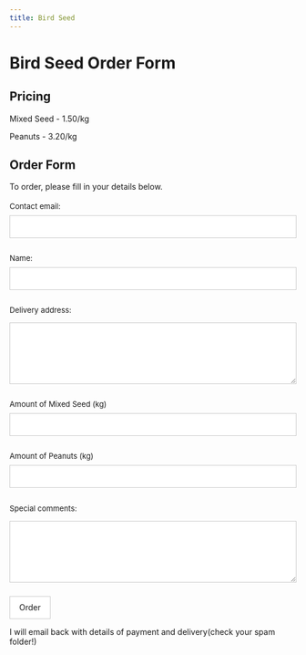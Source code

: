 ```yaml
---
title: Bird Seed
---
```


<style>/* reset */
#fs-frm input,
#fs-frm select,
#fs-frm textarea,
#fs-frm fieldset,
#fs-frm optgroup,
#fs-frm label,
#fs-frm #card-element:disabled {
  font-family: inherit;
  font-size: 100%;
  color: inherit;
  border: none;
  border-radius: 0;
  display: block;
  width: 100%;
  padding: 0;
  margin: 0;
  -webkit-appearance: none;
  -moz-appearance: none;
}
#fs-frm label,
#fs-frm legend,
#fs-frm ::placeholder {
  font-size: .825rem;
  margin-bottom: .5rem;
  padding-top: .2rem;
  display: flex;
  align-items: baseline;
}

/* border, padding, margin, width */
#fs-frm input,
#fs-frm select,
#fs-frm textarea,
#fs-frm #card-element {
  border: 1px solid rgba(0,0,0,0.2);
  background-color: rgba(255,255,255,0.9);
  padding: .75em 1rem;
  margin-bottom: 1.5rem;
}
#fs-frm input:focus,
#fs-frm select:focus,
#fs-frm textarea:focus {
  background-color: white;
  outline-style: solid;
  outline-width: thin;
  outline-color: gray;
  outline-offset: -1px;
}
#fs-frm [type="text"],
#fs-frm [type="email"] {
  width: 100%;
}
#fs-frm [type="button"],
#fs-frm [type="submit"],
#fs-frm [type="reset"] {
  width: auto;
  cursor: pointer;
  -webkit-appearance: button;
  -moz-appearance: button;
  appearance: button;
}
#fs-frm [type="button"]:focus,
#fs-frm [type="submit"]:focus,
#fs-frm [type="reset"]:focus {
  outline: none;
}
#fs-frm [type="submit"],
#fs-frm [type="reset"] {
  margin-bottom: 0;
}
#fs-frm select {
  text-transform: none;
}

#fs-frm [type="checkbox"] {
  -webkit-appearance: checkbox;
  -moz-appearance: checkbox;
  appearance: checkbox;
  display: inline-block;
  width: auto;
  margin: 0 .5em 0 0 !important;
}

#fs-frm [type="radio"] {
  -webkit-appearance: radio;
  -moz-appearance: radio;
  appearance: radio;
}

/* address, locale */
#fs-frm fieldset.locale input[name="city"],
#fs-frm fieldset.locale select[name="state"],
#fs-frm fieldset.locale input[name="postal-code"] {
  display: inline;
}
#fs-frm fieldset.locale input[name="city"] {
  width: 52%;
}
#fs-frm fieldset.locale select[name="state"],
#fs-frm fieldset.locale input[name="postal-code"] {
  width: 20%;
}
#fs-frm fieldset.locale input[name="city"],
#fs-frm fieldset.locale select[name="state"] {
  margin-right: 3%;
}
</style>
# Bird Seed Order Form
## Pricing
Mixed Seed - 1.50/kg

Peanuts - 3.20/kg
## Order Form
To order, please fill in your details below.

<form
  action="https://formspree.io/f/mnqwnowg"
  method="POST"
id="fs-frm"
>

  <label for="email">Contact email:&nbsp;&nbsp;&nbsp;&nbsp;</label>
  <input type="email" name="_replyto" required>

  <label for="name">Name:&nbsp;&nbsp;&nbsp;&nbsp;&nbsp;&nbsp;&nbsp;&nbsp;&nbsp;&nbsp;&nbsp;&nbsp;&nbsp;&nbsp;&nbsp;&nbsp;&nbsp;</label>
  <input type="text" id="name" name="name" required>
  <label for="address">Delivery address:</label>
  <textarea id="address" name="address" rows="5" cols="50" required>
  </textarea>
  <label for="quantitym">Amount of Mixed Seed (kg)</label>
   <input type="number" id="quantitym" name="quantitym" min="1" max="10" step="0.5">


  <label for="quantityp">Amount of Peanuts (kg)</label>
  <input type="number" id="quantityp" name="quantityp" min="1" max="10" step="0.5">


  <label for="comments">Special comments: </label>
  <textarea id="comments" name="comments" rows="5" cols="50"></textarea>
  <input type="submit" value="Order">

  I will email back with details of payment and delivery(check your spam folder!)

</form>

